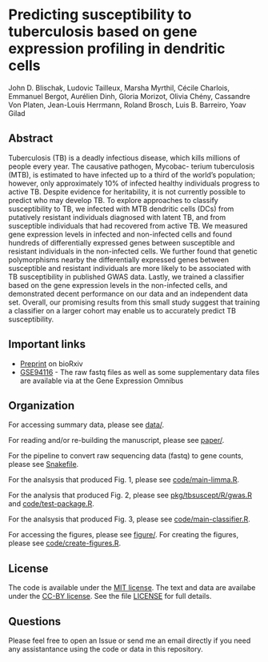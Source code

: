 # Predicting susceptibility to tuberculosis based on gene expression profiling in dendritic cells

John D. Blischak, Ludovic Tailleux, Marsha Myrthil, Cécile Charlois, Emmanuel
Bergot, Aurélien Dinh, Gloria Morizot, Olivia Chény, Cassandre Von Platen,
Jean-Louis Herrmann, Roland Brosch, Luis B. Barreiro, Yoav Gilad

## Abstract

Tuberculosis (TB) is a deadly infectious disease, which kills millions of people
every year. The causative pathogen, Mycobac- terium tuberculosis (MTB), is
estimated to have infected up to a third of the world’s population; however,
only approximately 10% of infected healthy individuals progress to active TB.
Despite evidence for heritability, it is not currently possible to predict who
may develop TB. To explore approaches to classify susceptibility to TB, we
infected with MTB dendritic cells (DCs) from putatively resistant individuals
diagnosed with latent TB, and from susceptible individuals that had recovered
from active TB. We measured gene expression levels in infected and non-infected
cells and found hundreds of differentially expressed genes between susceptible
and resistant individuals in the non-infected cells. We further found that
genetic polymorphisms nearby the differentially expressed genes between
susceptible and resistant individuals are more likely to be associated with TB 
susceptibility in published GWAS data. Lastly, we trained a classifier based on
the gene expression levels in the non-infected cells, and demonstrated decent
performance on our data and an independent data set. Overall, our promising
results from this small study suggest that training a classifier on a larger
cohort may enable us to accurately predict TB susceptibility.

## Important links

* [Preprint][biorxiv] on bioRxiv
* [GSE94116][geo] - The raw fastq files as well as some supplementary data files are available via at the Gene Expression Omnibus

[biorxiv]: http://biorxiv.org/content/early/2017/02/03/104729
[geo]: https://www.ncbi.nlm.nih.gov/geo/query/acc.cgi?acc=GSE94116

## Organization

For accessing summary data, please see [data/](./data).

For reading and/or re-building the manuscript, please see [paper/](./paper).

For the pipeline to convert raw sequencing data (fastq) to gene counts, please
see [Snakefile](./Snakefile).

For the analsysis that produced Fig. 1, please see
[code/main-limma.R](./code/main-limma.R).

For the analysis that produced Fig. 2, please see
[pkg/tbsuscept/R/gwas.R](./pkg/tbsuscept/R/gwas.R) and
[code/test-package.R](./code/test-package.R).

For the analsysis that produced Fig. 3, please see
[code/main-classifier.R](./code/main-classifier.R).

For accessing the figures, please see [figure/](./figure). For creating the
figures, please see [code/create-figures.R](./code/create-figures.R).

## License

The code is available under the [MIT license][mit]. The text and data are
availabe under the [CC-BY license][cc-by]. See the file [LICENSE](./LICENSE) for
full details.

[mit]: https://choosealicense.com/licenses/mit/
[cc-by]: https://choosealicense.com/licenses/cc-by-4.0/

## Questions

Please feel free to open an Issue or send me an email directly if you need any
assistantance using the code or data in this repository.
